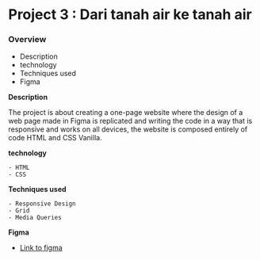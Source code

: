 # Project 3 : Dari tanah air ke tanah air

### Overview

- Description
- technology
- Techniques used
- Figma

**Description**

The project is about creating a one-page website where the design of a web page made in Figma is replicated and writing the code in a way that is responsive and works on all devices, the website is composed entirely of code HTML and CSS Vanilla.

**technology**

    - HTML
    - CSS

**Techniques used**

    - Responsive Design
    - Grid
    - Media Queries

**Figma**

- [Link to figma](https://www.figma.com/file/t48BkKKEhP7K0mP5Vmr26O/Web_Brief_Sprint_3_ID-%7C-Dari-Tanah-Air-ke-Tanah-Air-%7C-desktop-%2B-mobile?type=design&node-id=1-2&t=4sYmqbR1MxiAox8F-0)
